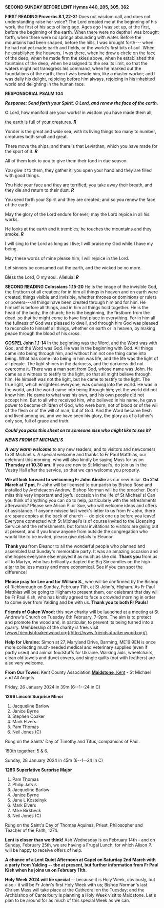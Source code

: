 **SECOND SUNDAY BEFORE LENT Hymns 440, 205, 305, 362**

**FIRST READING Proverbs 8.1,22-31** Does not wisdom call, and does not
understanding raise her voice? The Lord created me at the beginning of
his work, the first of his acts of long ago. Ages ago I was set up, at
the first, before the beginning of the earth. When there were no depths
I was brought forth, when there were no springs abounding with water.
Before the mountains had been shaped, before the hills, I was brought
forth--- when he had not yet made earth and fields, or the world's first
bits of soil. When he established the heavens, I was there, when he drew
a circle on the face of the deep, when he made firm the skies above,
when he established the fountains of the deep, when he assigned to the
sea its limit, so that the waters might not transgress his command, when
he marked out the foundations of the earth, then I was beside him, like
a master worker; and I was daily his delight, rejoicing before him
always, rejoicing in his inhabited world and delighting in the human
race.

**RESPONSORIAL PSALM 104**

***Response: Send forth your Spirit, O Lord, and renew the face of the
earth.***

O Lord, how manifold are your works! in wisdom you have made them all;

the earth is full of your creatures. ***R***

Yonder is the great and wide sea, with its living things too many to
number, creatures both small and great.

There move the ships, and there is that Leviathan, which you have made
for the sport of it. ***R***

All of them look to you to give them their food in due season.

You give it to them, they gather it; you open your hand and they are
filled with good things.

You hide your face and they are terrified; you take away their breath,
and they die and return to their dust. ***R***

You send forth your Spirit and they are created; and so you renew the
face of the earth.

May the glory of the Lord endure for ever; may the Lord rejoice in all
his works.

He looks at the earth and it trembles; he touches the mountains and they
smoke. ***R***

I will sing to the Lord as long as I live; I will praise my God while I
have my being.

May these words of mine please him; I will rejoice in the Lord.

Let sinners be consumed out the earth, and the wicked be no more.

Bless the Lord, O my soul. Alleluia! ***R***

**SECOND READING Colossians 1.15-20** He is the image of the invisible
God, the firstborn of all creation; for in him all things in heaven and
on earth were created, things visible and invisible, whether thrones or
dominions or rulers or powers---all things have been created through him
and for him. He himself is before all things, and in him all things hold
together. He is the head of the body, the church; he is the beginning,
the firstborn from the dead, so that he might come to have first place
in everything. For in him all the fullness of God was pleased to dwell,
and through him God was pleased to reconcile to himself all things,
whether on earth or in heaven, by making peace through the blood of his
cross.

**GOSPEL John 1.1-14** In the beginning was the Word, and the Word was
with God, and the Word was God. He was in the beginning with God. All
things came into being through him, and without him not one thing came
into being. What has come into being in him was life, and the life was
the light of all people. The light shines in the darkness, and the
darkness did not overcome it. There was a man sent from God, whose name
was John. He came as a witness to testify to the light, so that all
might believe through him. He himself was not the light, but he came to
testify to the light. The true light, which enlightens everyone, was
coming into the world. He was in the world, and the world came into
being through him; yet the world did not know him. He came to what was
his own, and his own people did not accept him. But to all who received
him, who believed in his name, he gave power to become children of God,
who were born, not of blood or of the will of the flesh or of the will
of man, but of God. And the Word became flesh and lived among us, and we
have seen his glory, the glory as of a father's only son, full of grace
and truth.

***Could you pass this sheet on to someone else who might like to see
it?***

***NEWS FROM ST MICHAEL\'S***

***A very warm welcome*** to any new readers, and to visitors and
newcomers to St Michael\'s. A special welcome and thanks to Fr Paul
Matthias, our celebrant this morning, who will also kindly be saying
Mass for us on **Thursday at 10.30 am.** If you are new to St
Michael\'s, do join us in the Vestry Hall after the service, so that we
can welcome you properly.

**We all look forward to welcoming Fr John Ainslie** as our new Vicar.
**On 21st March at 7 pm**, Fr John will be licensed to our parish by
Bishop Rose and installed by Archdeacon Andrew. Bishop Norman will be
the preacher. Don\'t miss this very important and joyful occasion in the
life of St Michael\'s! Can you think of anything you can do to help,
particularly with the refreshments afterwards? Please see Alison P. or
Sue, who will welcome ideas and offers of assistance. If anyone missed
last week\'s letter to us from Fr John, there are spare copies at the
back of church -- do pick one up before you leave! Everyone connected
with St Michael\'s is of course invited to the Licensing Service and the
refreshments, but formal invitations to visitors are going out at
present, and if you know anyone from outside the congregation who would
like to be invited, please give details to Eleanor.

**Thank you** from Eleanor to all the wonderful people who planned and
assembled last Sunday\'s memorable party. It was an amazing occasion and
she hopes everyone else enjoyed it as much as she did. **Thank you**
from us all to Martyn, who has brilliantly adapted the Big Six candles
on the high altar to be less messy and more economical. See if you can
spot the difference!

**Please pray for Lee and for William S.,** who will be confirmed by the
Bishop of Richborough on Sunday, February 11th, at St John\'s, Higham.
As Fr Paul Matthias will be going to Higham to present them, our
celebrant that day will be Fr Paul Kish, who has kindly agreed to face a
crowded morning in order to come over from Yalding and be with us.
**Thank you to both Fr Pauls!**

**Friends of Oaken Wood:** this new charity will be launched at a
meeting at St Andrew\'s Church on Tuesday 6th February, 7-9pm. The aim
is to protect and promote the wood and, in particular, to prevent its
being turned into a quarry. Membership of the charity is free: visit
[www.friendsofoakenwood.org](http://www.friendsofoakenwood.org/).

**Help for Ukraine:** Simon at 27, Maryland Drive, Barming, ME16 9EN is
once more collecting much-needed medical and veterinary supplies (even
if partly used) and animal foodstuffs for Ukraine. Walking aids,
wheelchairs, clean old towels and duvet covers, and single quilts (not
with feathers) are also very welcome.

**From Our Tower:** Kent County Association [**Maidstone**,
Kent](https://dove.cccbr.org.uk/tower/12644#_blank) - St Michael and All
Angels

Friday, 26 January 2024 in 39m (6--1--24 in C)

**1296 Lincoln Surprise Minor**

1. Jacqueline Barlow
2. Janice Byrne
3. Stephen Coaker
4. Mark Elvers
5. Pam Thomas
6. Neil Jones (C)

Rung on the Saints\' Day of Timothy and Titus, companions of Paul.

150th together: 5 & 6.

Sunday, 28 January 2024 in 45m (6--1--24 in C)

**1280 Superlative Surprise Major**

1. Pam Thomas
2. Philip Jarvis
3. Jacqueline Barlow
4. Janice Byrne
5. Jane L Kostelnyk
6. Mark Elvers
7. Mike Birkbeck
8. Neil Jones (C)

Rung on the Saint\'s Day of Thomas Aquinas, Priest, Philosopher and
Teacher of the Faith, 1274.

**Lent is closer than we think!** Ash Wednesday is on February 14th -
and on Sunday, February 25th, we are having a Frugal Lunch, for which
Alison P. will be happy to receive offers of help.

**A chance of a Lent Quiet Afternoon at Capel on Saturday 2nd March
with a party from Yalding -- tbc at present, but further information
from Fr Paul Kish when he joins us on February 11th.**

**Holy Week 2024 will be special** -- because it is Holy Week,
obviously, but also:- it will be Fr John\'s first Holy Week with us;
Bishop Norman\'s last Chrism Mass will take place at the Cathedral on
the Tuesday; and the Archbishop of Canterbury is planning a Holy Week
visit to Maidstone. Let\'s plan to be around for as much of this special
Week as we can.
